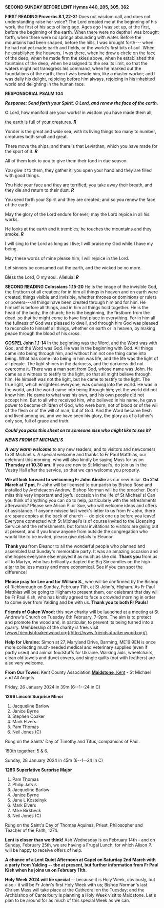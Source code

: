 **SECOND SUNDAY BEFORE LENT Hymns 440, 205, 305, 362**

**FIRST READING Proverbs 8.1,22-31** Does not wisdom call, and does not
understanding raise her voice? The Lord created me at the beginning of
his work, the first of his acts of long ago. Ages ago I was set up, at
the first, before the beginning of the earth. When there were no depths
I was brought forth, when there were no springs abounding with water.
Before the mountains had been shaped, before the hills, I was brought
forth--- when he had not yet made earth and fields, or the world's first
bits of soil. When he established the heavens, I was there, when he drew
a circle on the face of the deep, when he made firm the skies above,
when he established the fountains of the deep, when he assigned to the
sea its limit, so that the waters might not transgress his command, when
he marked out the foundations of the earth, then I was beside him, like
a master worker; and I was daily his delight, rejoicing before him
always, rejoicing in his inhabited world and delighting in the human
race.

**RESPONSORIAL PSALM 104**

***Response: Send forth your Spirit, O Lord, and renew the face of the
earth.***

O Lord, how manifold are your works! in wisdom you have made them all;

the earth is full of your creatures. ***R***

Yonder is the great and wide sea, with its living things too many to
number, creatures both small and great.

There move the ships, and there is that Leviathan, which you have made
for the sport of it. ***R***

All of them look to you to give them their food in due season.

You give it to them, they gather it; you open your hand and they are
filled with good things.

You hide your face and they are terrified; you take away their breath,
and they die and return to their dust. ***R***

You send forth your Spirit and they are created; and so you renew the
face of the earth.

May the glory of the Lord endure for ever; may the Lord rejoice in all
his works.

He looks at the earth and it trembles; he touches the mountains and they
smoke. ***R***

I will sing to the Lord as long as I live; I will praise my God while I
have my being.

May these words of mine please him; I will rejoice in the Lord.

Let sinners be consumed out the earth, and the wicked be no more.

Bless the Lord, O my soul. Alleluia! ***R***

**SECOND READING Colossians 1.15-20** He is the image of the invisible
God, the firstborn of all creation; for in him all things in heaven and
on earth were created, things visible and invisible, whether thrones or
dominions or rulers or powers---all things have been created through him
and for him. He himself is before all things, and in him all things hold
together. He is the head of the body, the church; he is the beginning,
the firstborn from the dead, so that he might come to have first place
in everything. For in him all the fullness of God was pleased to dwell,
and through him God was pleased to reconcile to himself all things,
whether on earth or in heaven, by making peace through the blood of his
cross.

**GOSPEL John 1.1-14** In the beginning was the Word, and the Word was
with God, and the Word was God. He was in the beginning with God. All
things came into being through him, and without him not one thing came
into being. What has come into being in him was life, and the life was
the light of all people. The light shines in the darkness, and the
darkness did not overcome it. There was a man sent from God, whose name
was John. He came as a witness to testify to the light, so that all
might believe through him. He himself was not the light, but he came to
testify to the light. The true light, which enlightens everyone, was
coming into the world. He was in the world, and the world came into
being through him; yet the world did not know him. He came to what was
his own, and his own people did not accept him. But to all who received
him, who believed in his name, he gave power to become children of God,
who were born, not of blood or of the will of the flesh or of the will
of man, but of God. And the Word became flesh and lived among us, and we
have seen his glory, the glory as of a father's only son, full of grace
and truth.

***Could you pass this sheet on to someone else who might like to see
it?***

***NEWS FROM ST MICHAEL\'S***

***A very warm welcome*** to any new readers, and to visitors and
newcomers to St Michael\'s. A special welcome and thanks to Fr Paul
Matthias, our celebrant this morning, who will also kindly be saying
Mass for us on **Thursday at 10.30 am.** If you are new to St
Michael\'s, do join us in the Vestry Hall after the service, so that we
can welcome you properly.

**We all look forward to welcoming Fr John Ainslie** as our new Vicar.
**On 21st March at 7 pm**, Fr John will be licensed to our parish by
Bishop Rose and installed by Archdeacon Andrew. Bishop Norman will be
the preacher. Don\'t miss this very important and joyful occasion in the
life of St Michael\'s! Can you think of anything you can do to help,
particularly with the refreshments afterwards? Please see Alison P. or
Sue, who will welcome ideas and offers of assistance. If anyone missed
last week\'s letter to us from Fr John, there are spare copies at the
back of church -- do pick one up before you leave! Everyone connected
with St Michael\'s is of course invited to the Licensing Service and the
refreshments, but formal invitations to visitors are going out at
present, and if you know anyone from outside the congregation who would
like to be invited, please give details to Eleanor.

**Thank you** from Eleanor to all the wonderful people who planned and
assembled last Sunday\'s memorable party. It was an amazing occasion and
she hopes everyone else enjoyed it as much as she did. **Thank you**
from us all to Martyn, who has brilliantly adapted the Big Six candles
on the high altar to be less messy and more economical. See if you can
spot the difference!

**Please pray for Lee and for William S.,** who will be confirmed by the
Bishop of Richborough on Sunday, February 11th, at St John\'s, Higham.
As Fr Paul Matthias will be going to Higham to present them, our
celebrant that day will be Fr Paul Kish, who has kindly agreed to face a
crowded morning in order to come over from Yalding and be with us.
**Thank you to both Fr Pauls!**

**Friends of Oaken Wood:** this new charity will be launched at a
meeting at St Andrew\'s Church on Tuesday 6th February, 7-9pm. The aim
is to protect and promote the wood and, in particular, to prevent its
being turned into a quarry. Membership of the charity is free: visit
[www.friendsofoakenwood.org](http://www.friendsofoakenwood.org/).

**Help for Ukraine:** Simon at 27, Maryland Drive, Barming, ME16 9EN is
once more collecting much-needed medical and veterinary supplies (even
if partly used) and animal foodstuffs for Ukraine. Walking aids,
wheelchairs, clean old towels and duvet covers, and single quilts (not
with feathers) are also very welcome.

**From Our Tower:** Kent County Association [**Maidstone**,
Kent](https://dove.cccbr.org.uk/tower/12644#_blank) - St Michael and All
Angels

Friday, 26 January 2024 in 39m (6--1--24 in C)

**1296 Lincoln Surprise Minor**

1. Jacqueline Barlow
2. Janice Byrne
3. Stephen Coaker
4. Mark Elvers
5. Pam Thomas
6. Neil Jones (C)

Rung on the Saints\' Day of Timothy and Titus, companions of Paul.

150th together: 5 & 6.

Sunday, 28 January 2024 in 45m (6--1--24 in C)

**1280 Superlative Surprise Major**

1. Pam Thomas
2. Philip Jarvis
3. Jacqueline Barlow
4. Janice Byrne
5. Jane L Kostelnyk
6. Mark Elvers
7. Mike Birkbeck
8. Neil Jones (C)

Rung on the Saint\'s Day of Thomas Aquinas, Priest, Philosopher and
Teacher of the Faith, 1274.

**Lent is closer than we think!** Ash Wednesday is on February 14th -
and on Sunday, February 25th, we are having a Frugal Lunch, for which
Alison P. will be happy to receive offers of help.

**A chance of a Lent Quiet Afternoon at Capel on Saturday 2nd March
with a party from Yalding -- tbc at present, but further information
from Fr Paul Kish when he joins us on February 11th.**

**Holy Week 2024 will be special** -- because it is Holy Week,
obviously, but also:- it will be Fr John\'s first Holy Week with us;
Bishop Norman\'s last Chrism Mass will take place at the Cathedral on
the Tuesday; and the Archbishop of Canterbury is planning a Holy Week
visit to Maidstone. Let\'s plan to be around for as much of this special
Week as we can.
